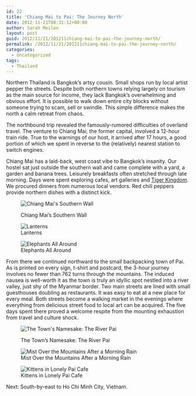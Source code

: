 ```yaml
---
id: 22
title: 'Chiang Mai to Pai: The Journey North'
date: 2012-11-21T08:31:12+00:00
author: Sarah Meilen
layout: post
guid: 2012/11/21/201211chiang-mai-to-pai-the-journey-north/
permalink: /2012/11/21/201211chiang-mai-to-pai-the-journey-north/
categories:
  - Uncategorized
tags:
  - Thailand
---
```

<p class="p1">
  <span class="s1">Northern Thailand is Bangkok&#8217;s artsy cousin. Small shops run by local artist pepper the streets. Despite both northern towns relying largely on tourism as the main source for income, they lack Bangkok&#8217;s overwhelming and obvious effort. It is possible to walk down entire city blocks without someone trying to scam, sell or swindle. This simple difference makes the north a calm retreat from chaos.&nbsp;</span>
</p>

<p class="p1">
  <span class="s1">The northbound trip revealed the famously-rumored difficulties of overland travel. The venture to Chiang Mai, the former capital, involved a 12-hour train ride. True to the warnings of our host, it arrived after 17 hours, a good portion of which we spent in reverse to the (relatively) nearest station to switch engines.&nbsp;</span>
</p>

<p class="p1">
  <span class="s1">Chiang Mai has a laid-back, west coast vibe to Bangkok&#8217;s insanity. Our hostel sat just outside the southern wall and came complete with a yard, a garden and banana trees. Leisurely breakfasts often stretched through late morning. Days were spent exploring cafes, art galleries and <a href="/travel/2012/11/tigers" data-link-type="external">Tiger Kingdom</a>. We procured dinners from numerous local vendors. Red chili peppers provide northern dishes with a distinct kick.</span>
</p><figure style="width: 2500px" class="wp-caption alignnone">

![Chiang Mai's Southern Wall](http://static1.squarespace.com/static/5064cb5984ae62abc9229999/5064cb5a84ae62abc92299ae/50ac8987e4b04170ccade8ad/1432178568218/2012-11-06+17.41.03.jpg.03.jpg?format=original)<figcaption class="wp-caption-text">Chiang Mai&#8217;s Southern Wall</figcaption></figure> <figure style="width: 2500px" class="wp-caption alignnone">![Lanterns](http://static1.squarespace.com/static/5064cb5984ae62abc9229999/5064cb5a84ae62abc92299ae/50ac8a5ae4b079767f99cfc5/1432178586060/2012-11-07+15.14.12.jpg.12.jpg?format=original)<figcaption class="wp-caption-text">Lanterns</figcaption></figure> <figure style="width: 2500px" class="wp-caption alignnone">![Elephants All Around](http://static1.squarespace.com/static/5064cb5984ae62abc9229999/5064cb5a84ae62abc92299ae/50ac8b79e4b0b1fe7ccf6f5e/1432178555502/2012-11-07+15.36.38.jpg.38.jpg?format=original)<figcaption class="wp-caption-text">Elephants All Around</figcaption></figure>

From there we continued northward to the small backpacking town of Pai. As is printed on every sign, t-shirt and postcard, the 3-hour journey involves no fewer than 762 turns through the mountains. The induced nausea is well-worth it as the town is truly an idyllic spot nestled into a river valley, just shy of the Myanmar border.&nbsp;Two main streets are lined with small guesthouses doubling as restaurants. It was easy to eat at a new place for every meal. Both streets become a walking market in the evenings where everything from delicious street food to local art can be acquired. The five days spent there proved a welcome respite from the mounting exhaustion from travel and culture shock.<figure style="width: 2500px" class="wp-caption alignnone">

![The Town's Namesake: The River Pai](http://static1.squarespace.com/static/5064cb5984ae62abc9229999/5064cb5a84ae62abc92299ae/50ac8d29e4b0fedf36b99a38/1432178553781/2012-11-12+10.52.11.jpg.11.jpg?format=original)<figcaption class="wp-caption-text">The Town&#8217;s Namesake: The River Pai</figcaption></figure> <figure style="width: 2500px" class="wp-caption alignnone">![Mist Over the Mountains After a Morning Rain](http://static1.squarespace.com/static/5064cb5984ae62abc9229999/5064cb5a84ae62abc92299ae/50ac8ed8e4b079767f99d60e/1432178579032/2012-11-13+10.15.28.jpg.28.jpg?format=original)<figcaption class="wp-caption-text">Mist Over the Mountains After a Morning Rain</figcaption></figure> <figure style="width: 2500px" class="wp-caption alignnone">![Kittens in Lonely Pai Cafe](http://static1.squarespace.com/static/5064cb5984ae62abc9229999/5064cb5a84ae62abc92299ae/50ac911be4b04170ccadfd06/1432178586563/2012-11-11+14.33.32.jpg.32.jpg?format=original)<figcaption class="wp-caption-text">Kittens in Lonely Pai Cafe</figcaption></figure>

Next: South-by-east to Ho Chi Minh City, Vietnam.
